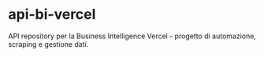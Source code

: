 # api-bi-vercel
API repository per la Business Intelligence Vercel - progetto di automazione, scraping e gestione dati.
